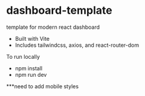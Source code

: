 # dashboard-template
 template for modern react dashboard

- Built with Vite
- Includes tailwindcss, axios, and react-router-dom

To run locally
- npm install
- npm run dev


***need to add mobile styles
